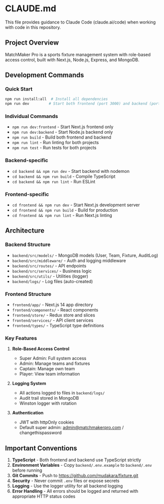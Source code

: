 # CLAUDE.md

This file provides guidance to Claude Code (claude.ai/code) when working with code in this repository.

## Project Overview

MatchMaker Pro is a sports fixture management system with role-based access control, built with Next.js, Node.js, Express, and MongoDB.

## Development Commands

### Quick Start
```bash
npm run install:all  # Install all dependencies
npm run dev         # Start both frontend (port 3000) and backend (port 5000)
```

### Individual Commands
- `npm run dev:frontend` - Start Next.js frontend only
- `npm run dev:backend` - Start Node.js backend only
- `npm run build` - Build both frontend and backend
- `npm run lint` - Run linting for both projects
- `npm run test` - Run tests for both projects

### Backend-specific
- `cd backend && npm run dev` - Start backend with nodemon
- `cd backend && npm run build` - Compile TypeScript
- `cd backend && npm run lint` - Run ESLint

### Frontend-specific
- `cd frontend && npm run dev` - Start Next.js development server
- `cd frontend && npm run build` - Build for production
- `cd frontend && npm run lint` - Run Next.js linting

## Architecture

### Backend Structure
- `backend/src/models/` - MongoDB models (User, Team, Fixture, AuditLog)
- `backend/src/middleware/` - Auth and logging middleware
- `backend/src/routes/` - API endpoints
- `backend/src/services/` - Business logic
- `backend/src/utils/` - Utilities (logger)
- `backend/logs/` - Log files (auto-created)

### Frontend Structure
- `frontend/app/` - Next.js 14 app directory
- `frontend/components/` - React components
- `frontend/store/` - Redux store and slices
- `frontend/services/` - API client services
- `frontend/types/` - TypeScript type definitions

### Key Features
1. **Role-Based Access Control**
   - Super Admin: Full system access
   - Admin: Manage teams and fixtures
   - Captain: Manage own team
   - Player: View team information

2. **Logging System**
   - All actions logged to files in `backend/logs/`
   - Audit trail stored in MongoDB
   - Winston logger with rotation

3. **Authentication**
   - JWT with httpOnly cookies
   - Default super admin: admin@matchmakerpro.com / changethispassword

## Important Conventions

1. **TypeScript** - Both frontend and backend use TypeScript strictly
2. **Environment Variables** - Copy `backend/.env.example` to `backend/.env` before running
3. **Git Commits** - Push to https://github.com/mudakara/fixture.git
4. **Security** - Never commit `.env` files or expose secrets
5. **Logging** - Use the logger utility for all backend logging
6. **Error Handling** - All errors should be logged and returned with appropriate HTTP status codes